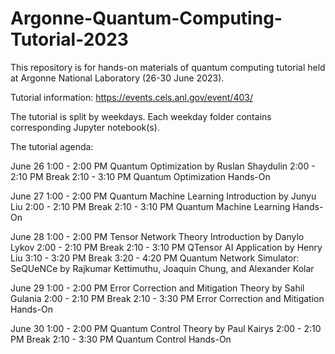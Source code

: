 # Argonne-Quantum-Computing-Tutorial-2023

This repository is for hands-on materials of quantum computing tutorial held at Argonne National Laboratory (26-30 June 2023).

Tutorial information: https://events.cels.anl.gov/event/403/

The tutorial is split by weekdays. Each weekday folder contains corresponding Jupyter notebook(s).

The tutorial agenda:

June 26	
1:00 - 2:00 PM	Quantum Optimization by Ruslan Shaydulin
2:00 - 2:10 PM	Break
2:10 - 3:10 PM	Quantum Optimization Hands-On
	
June 27	1:00 - 2:00 PM	Quantum Machine Learning Introduction by Junyu Liu
	2:00 - 2:10 PM	Break
	2:10 - 3:10 PM	Quantum Machine Learning Hands-On
	
June 28	1:00 - 2:00 PM	Tensor Network Theory Introduction by Danylo Lykov
	2:00 - 2:10 PM	Break
	2:10 - 3:10 PM	QTensor AI Application by Henry Liu
	3:10 - 3:20 PM	Break
	3:20 - 4:20 PM	Quantum Network Simulator: SeQUeNCe by Rajkumar Kettimuthu, Joaquin Chung, and Alexander Kolar
	
June 29	1:00 - 2:00 PM	Error Correction and Mitigation Theory by Sahil Gulania
	2:00 - 2:10 PM	Break
	2:10 - 3:30 PM	Error Correction and Mitigation Hands-On
	
June 30	1:00 - 2:00 PM	Quantum Control Theory by Paul Kairys
	2:00 - 2:10 PM	Break
	2:10 - 3:30 PM	Quantum Control Hands-On
